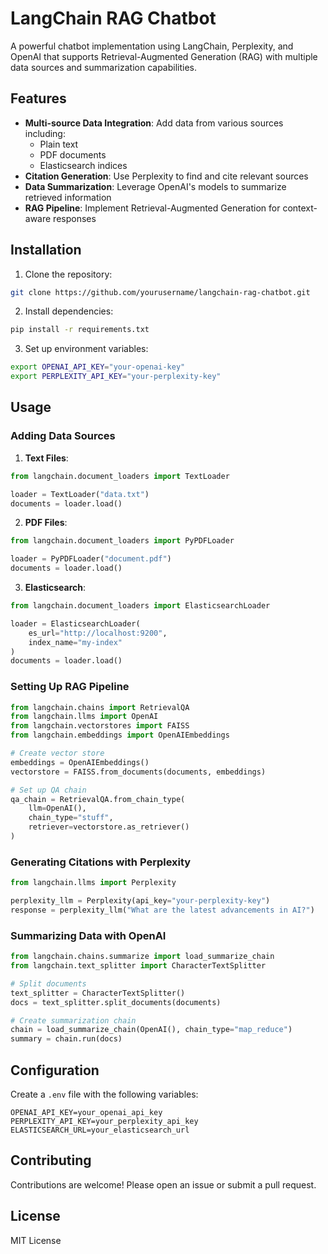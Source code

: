 # LangChain RAG Chatbot

A powerful chatbot implementation using LangChain, Perplexity, and OpenAI that supports Retrieval-Augmented Generation (RAG) with multiple data sources and summarization capabilities.

## Features

- **Multi-source Data Integration**: Add data from various sources including:
  - Plain text
  - PDF documents
  - Elasticsearch indices
- **Citation Generation**: Use Perplexity to find and cite relevant sources
- **Data Summarization**: Leverage OpenAI's models to summarize retrieved information
- **RAG Pipeline**: Implement Retrieval-Augmented Generation for context-aware responses

## Installation

1. Clone the repository:

```bash
git clone https://github.com/yourusername/langchain-rag-chatbot.git
```

2. Install dependencies:

```bash
pip install -r requirements.txt
```

3. Set up environment variables:

```bash
export OPENAI_API_KEY="your-openai-key"
export PERPLEXITY_API_KEY="your-perplexity-key"
```

## Usage

### Adding Data Sources

1. **Text Files**:

```python
from langchain.document_loaders import TextLoader

loader = TextLoader("data.txt")
documents = loader.load()
```

2. **PDF Files**:

```python
from langchain.document_loaders import PyPDFLoader

loader = PyPDFLoader("document.pdf")
documents = loader.load()
```

3. **Elasticsearch**:

```python
from langchain.document_loaders import ElasticsearchLoader

loader = ElasticsearchLoader(
    es_url="http://localhost:9200",
    index_name="my-index"
)
documents = loader.load()
```

### Setting Up RAG Pipeline

```python
from langchain.chains import RetrievalQA
from langchain.llms import OpenAI
from langchain.vectorstores import FAISS
from langchain.embeddings import OpenAIEmbeddings

# Create vector store
embeddings = OpenAIEmbeddings()
vectorstore = FAISS.from_documents(documents, embeddings)

# Set up QA chain
qa_chain = RetrievalQA.from_chain_type(
    llm=OpenAI(),
    chain_type="stuff",
    retriever=vectorstore.as_retriever()
)
```

### Generating Citations with Perplexity

```python
from langchain.llms import Perplexity

perplexity_llm = Perplexity(api_key="your-perplexity-key")
response = perplexity_llm("What are the latest advancements in AI?")
```

### Summarizing Data with OpenAI

```python
from langchain.chains.summarize import load_summarize_chain
from langchain.text_splitter import CharacterTextSplitter

# Split documents
text_splitter = CharacterTextSplitter()
docs = text_splitter.split_documents(documents)

# Create summarization chain
chain = load_summarize_chain(OpenAI(), chain_type="map_reduce")
summary = chain.run(docs)
```

## Configuration

Create a `.env` file with the following variables:
```
OPENAI_API_KEY=your_openai_api_key
PERPLEXITY_API_KEY=your_perplexity_api_key
ELASTICSEARCH_URL=your_elasticsearch_url
```

## Contributing

Contributions are welcome! Please open an issue or submit a pull request.

## License

MIT License
